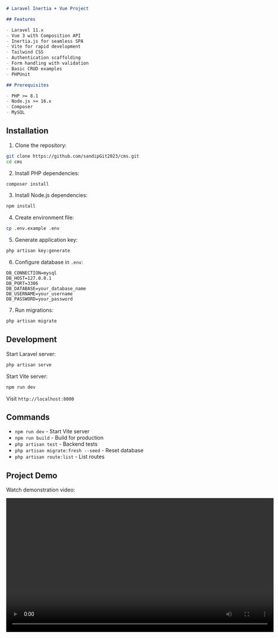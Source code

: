 ```markdown
# Laravel Inertia + Vue Project

## Features

- Laravel 11.x
- Vue 3 with Composition API
- Inertia.js for seamless SPA
- Vite for rapid development
- Tailwind CSS
- Authentication scaffolding
- Form handling with validation
- Basic CRUD examples
- PHPUnit

## Prerequisites

- PHP >= 8.1
- Node.js >= 16.x
- Composer
- MySQL

```
## Installation

1. Clone the repository:
```bash
git clone https://github.com/sandipGit2023/cms.git
cd cms
```

2. Install PHP dependencies:
```bash
composer install
```

3. Install Node.js dependencies:
```bash
npm install
```

4. Create environment file:
```bash
cp .env.example .env
```

5. Generate application key:
```bash
php artisan key:generate
```

6. Configure database in `.env`:
```
DB_CONNECTION=mysql
DB_HOST=127.0.0.1
DB_PORT=3306
DB_DATABASE=your_database_name
DB_USERNAME=your_username
DB_PASSWORD=your_password
```

7. Run migrations:
```bash
php artisan migrate
```

## Development

Start Laravel server:
```bash
php artisan serve
```

Start Vite server:
```bash
npm run dev
```

Visit `http://localhost:8000`

## Commands

- `npm run dev` - Start Vite server
- `npm run build` - Build for production
- `php artisan test` - Backend tests
- `php artisan migrate:fresh --seed` - Reset database
- `php artisan route:list` - List routes

## Project Demo

Watch demonstration video:

<video width="720" height="360" controls>
  <source src="https://www.dropbox.com/scl/fi/nb64sf7ajccmvodp05q77/screen-capture-4.webm?raw=1" type="video/webm">
  Your browser does not support the video tag.
</video>
